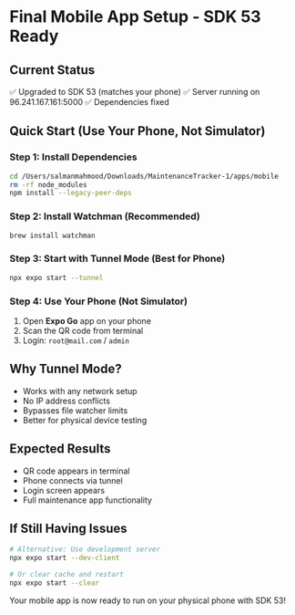# Final Mobile App Setup - SDK 53 Ready

## Current Status
✅ Upgraded to SDK 53 (matches your phone)
✅ Server running on 96.241.167.161:5000
✅ Dependencies fixed

## Quick Start (Use Your Phone, Not Simulator)

### Step 1: Install Dependencies
```bash
cd /Users/salmanmahmood/Downloads/MaintenanceTracker-1/apps/mobile
rm -rf node_modules
npm install --legacy-peer-deps
```

### Step 2: Install Watchman (Recommended)
```bash
brew install watchman
```

### Step 3: Start with Tunnel Mode (Best for Phone)
```bash
npx expo start --tunnel
```

### Step 4: Use Your Phone (Not Simulator)
1. Open **Expo Go** app on your phone
2. Scan the QR code from terminal
3. Login: `root@mail.com` / `admin`

## Why Tunnel Mode?
- Works with any network setup
- No IP address conflicts
- Bypasses file watcher limits
- Better for physical device testing

## Expected Results
- QR code appears in terminal
- Phone connects via tunnel
- Login screen appears
- Full maintenance app functionality

## If Still Having Issues
```bash
# Alternative: Use development server
npx expo start --dev-client

# Or clear cache and restart
npx expo start --clear
```

Your mobile app is now ready to run on your physical phone with SDK 53!